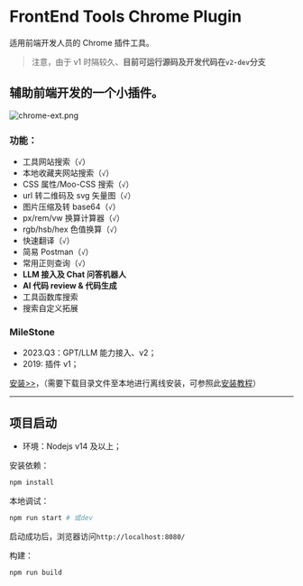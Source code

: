 # FrontEnd Tools Chrome Plugin

适用前端开发人员的 Chrome 插件工具。

> 注意，由于 v1 时隔较久、**目前可运行源码及开发代码在`v2-dev`分支**

## 辅助前端开发的一个小插件。

![chrome-ext.png](https://blog.michealwayne.cn/images/fe-tools/chrome-ext.png)

### 功能：

- 工具网站搜索（`√`）
- 本地收藏夹网站搜索（`√`）
- CSS 属性/Moo-CSS 搜索（`√`）
- url 转二维码及 svg 矢量图（`√`）
- 图片压缩及转 base64（`√`）
- px/rem/vw 换算计算器（`√`）
- rgb/hsb/hex 色值换算（`√`）
- 快速翻译（`√`）
- 简易 Postman（`√`）
- 常用正则查询（`√`）
- **LLM 接入及 Chat 问答机器人**
- **AI 代码 review & 代码生成**
- 工具函数库搜索
- 搜索自定义拓展

### MileStone

- 2023.Q3：GPT/LLM 能力接入、v2；
- 2019: 插件 v1；

[安装>>](https://github.com/MichealWayne/fe-tools/tree/master/chrome-extension)，（需要下载目录文件至本地进行离线安装，可参照此[安装教程](https://blog.csdn.net/jbk3311/article/details/103894936)）

---

## 项目启动

- 环境：Nodejs v14 及以上；

安装依赖：

```sh
npm install
```

本地调试：

```sh
npm run start # 或dev
```

启动成功后，浏览器访问`http://localhost:8080/`

构建：

```sh
npm run build
```
